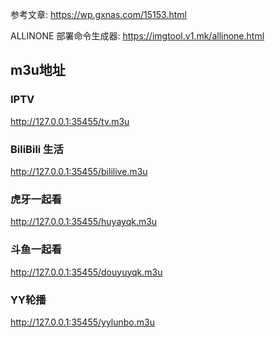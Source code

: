参考文章: https://wp.gxnas.com/15153.html

ALLINONE 部署命令生成器: https://imgtool.v1.mk/allinone.html

## m3u地址
### IPTV
http://127.0.0.1:35455/tv.m3u

### BiliBili 生活
http://127.0.0.1:35455/bililive.m3u

### 虎牙一起看
http://127.0.0.1:35455/huyayqk.m3u

### 斗鱼一起看
http://127.0.0.1:35455/douyuyqk.m3u

### YY轮播
http://127.0.0.1:35455/yylunbo.m3u

